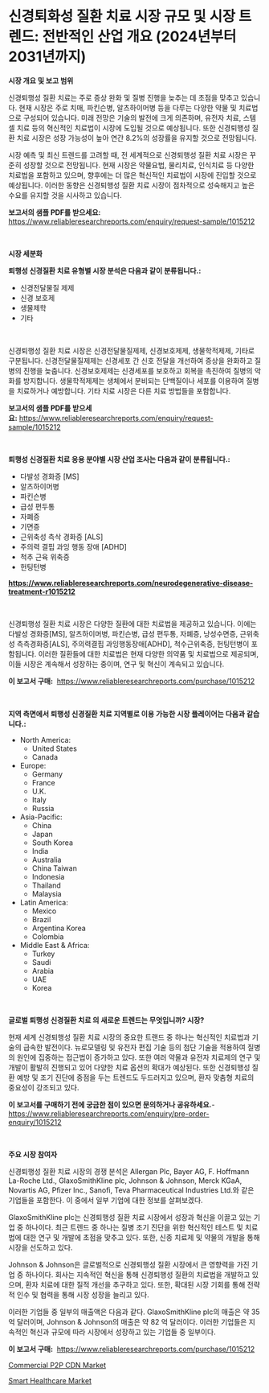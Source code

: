 <p><h1>신경퇴화성 질환 치료 시장 규모 및 시장 트렌드: 전반적인 산업 개요 (2024년부터 2031년까지)</h1></p><p><strong>시장 개요 및 보고 범위</strong></p>
<p><p>신경퇴행성 질환 치료는 주로 증상 완화 및 질병 진행을 늦추는 데 초점을 맞추고 있습니다. 현재 시장은 주로 치매, 파킨슨병, 알츠하이머병 등을 다루는 다양한 약물 및 치료법으로 구성되어 있습니다. 미래 전망은 기술의 발전에 크게 의존하며, 유전자 치료, 스템셀 치료 등의 혁신적인 치료법이 시장에 도입될 것으로 예상됩니다. 또한 신경퇴행성 질환 치료 시장은 성장 가능성이 높아 연간 8.2%의 성장률을 유지할 것으로 전망됩니다.</p><p>시장 예측 및 최신 트렌드를 고려할 때, 전 세계적으로 신경퇴행성 질환 치료 시장은 꾸준히 성장할 것으로 전망됩니다. 현재 시장은 약물요법, 물리치료, 인식치료 등 다양한 치료법을 포함하고 있으며, 향후에는 더 많은 혁신적인 치료법이 시장에 진입할 것으로 예상됩니다. 이러한 동향은 신경퇴행성 질환 치료 시장이 점차적으로 성숙해지고 높은 수요를 유지할 것을 시사하고 있습니다.</p></p>
<p><strong>보고서의 샘플 PDF를 받으세요:</strong> <a href="https://www.reliableresearchreports.com/enquiry/request-sample/1015212">https://www.reliableresearchreports.com/enquiry/request-sample/1015212</a></p>
<p>&nbsp;</p>
<p><strong>시장 세분화</strong></p>
<p><strong>퇴행성 신경질환 치료 유형별 시장 분석은 다음과 같이 분류됩니다.:</strong></p>
<p><ul><li>신경전달물질 제제</li><li>신경 보호제</li><li>생물제학</li><li>기타</li></ul></p>
<p>&nbsp;</p>
<p><p>신경퇴행성 질환 치료 시장은 신경전달물질제제, 신경보호제제, 생물학적제제, 기타로 구분됩니다. 신경전달물질제제는 신경세포 간 신호 전달을 개선하여 증상을 완화하고 질병의 진행을 늦춥니다. 신경보호제제는 신경세포를 보호하고 회복을 촉진하여 질병의 악화를 방지합니다. 생물학적제제는 생체에서 분비되는 단백질이나 세포를 이용하여 질병을 치료하거나 예방합니다. 기타 치료 시장은 다른 치료 방법들을 포함합니다.</p></p>
<p><strong>보고서의 샘플 PDF를 받으세요:</strong>&nbsp;<a href="https://www.reliableresearchreports.com/enquiry/request-sample/1015212">https://www.reliableresearchreports.com/enquiry/request-sample/1015212</a></p>
<p>&nbsp;</p>
<p><strong> 퇴행성 신경질환 치료 응용 분야별 시장 산업 조사는 다음과 같이 분류됩니다.:</strong></p>
<p><ul><li>다발성 경화증 [MS]</li><li>알츠하이머병</li><li>파킨슨병</li><li>급성 편두통</li><li>자폐증</li><li>기면증</li><li>근위축성 측삭 경화증 [ALS]</li><li>주의력 결핍 과잉 행동 장애 [ADHD]</li><li>척추 근육 위축증</li><li>헌팅턴병</li></ul></p>
<p><strong><a href="https://www.reliableresearchreports.com/neurodegenerative-disease-treatment-r1015212">https://www.reliableresearchreports.com/neurodegenerative-disease-treatment-r1015212</a></strong></p>
<p>&nbsp;</p>
<p><p>신경퇴행성 질환 치료 시장은 다양한 질환에 대한 치료법을 제공하고 있습니다. 이에는 다발성 경화증[MS], 알츠하이머병, 파킨슨병, 급성 편두통, 자폐증, 낭성수면증, 근위축성 측측경화증[ALS], 주의력결핍 과잉행동장애[ADHD], 척수근위축증, 헌팅턴병이 포함됩니다. 이러한 질환들에 대한 치료법은 현재 다양한 의약품 및 치료법으로 제공되며, 이들 시장은 계속해서 성장하는 중이며, 연구 및 혁신이 계속되고 있습니다.</p></p>
<p><strong>이 보고서 구매:</strong>&nbsp; <a href="https://www.reliableresearchreports.com/purchase/1015212">https://www.reliableresearchreports.com/purchase/1015212</a></p>
<p>&nbsp;</p>
<p><strong>지역 측면에서 퇴행성 신경질환 치료 지역별로 이용 가능한 시장 플레이어는 다음과 같습니다.:</strong></p>
<p><ul>
    <li>
        North America:
        <ul>
            <li>United States</li>
            <li>Canada</li>
        </ul>
    </li>
    <li>
        Europe:
        <ul>
            <li>Germany</li>
            <li>France</li>
            <li>U.K.</li>
            <li>Italy</li>
            <li>Russia</li>
        </ul>
    </li>
    <li>
        Asia-Pacific:
        <ul>
            <li>China</li>
            <li>Japan</li>
            <li>South Korea</li>
            <li>India</li>
            <li>Australia</li>
            <li>China Taiwan</li>
            <li>Indonesia</li>
            <li>Thailand</li>
            <li>Malaysia</li>
        </ul>
    </li>
    <li>
        Latin America:
        <ul>
            <li>Mexico</li>
            <li>Brazil</li>
            <li>Argentina Korea</li>
            <li>Colombia</li>
        </ul>
    </li>
    <li>
        Middle East & Africa:
        <ul>
            <li>Turkey</li>
            <li>Saudi</li>
            <li>Arabia</li>
            <li>UAE</li>
            <li>Korea</li>
        </ul>
    </li>
    </ul></p>
<p>&nbsp;</p>
<p><strong>글로벌 퇴행성 신경질환 치료 의 새로운 트렌드는 무엇입니까? 시장?</strong></p>
<p><p>현재 세계 신경퇴행성 질환 치료 시장의 중요한 트랜드 중 하나는 혁신적인 치료법과 기술의 급속한 발전이다. 뉴로모델링 및 유전자 편집 기술 등의 첨단 기술을 적용하여 질병의 원인에 집중하는 접근법이 증가하고 있다. 또한 여러 약물과 유전자 치료제의 연구 및 개발이 활발히 진행되고 있어 다양한 치료 옵션의 확대가 예상된다. 또한 신경퇴행성 질환 예방 및 조기 진단에 중점을 두는 트렌드도 두드러지고 있으며, 환자 맞춤형 치료의 중요성이 강조되고 있다.</p></p>
<p><strong>이 보고서를 구매하기 전에 궁금한 점이 있으면 문의하거나 공유하세요.</strong>- <a href="https://www.reliableresearchreports.com/enquiry/pre-order-enquiry/1015212">https://www.reliableresearchreports.com/enquiry/pre-order-enquiry/1015212</a></p>
<p>&nbsp;</p>
<p><strong>주요 시장 참여자</strong></p>
<p><p>신경퇴행성 질환 치료 시장의 경쟁 분석은 Allergan Plc, Bayer AG, F. Hoffmann La-Roche Ltd., GlaxoSmithKline plc, Johnson & Johnson, Merck KGaA, Novartis AG, Pfizer Inc., Sanofi, Teva Pharmaceutical Industries Ltd.와 같은 기업들을 포함한다. 이 중에서 일부 기업에 대한 정보를 살펴보겠다.</p><p>GlaxoSmithKline plc는 신경퇴행성 질환 치료 시장에서 성장과 혁신을 이끌고 있는 기업 중 하나이다. 최근 트렌드 중 하나는 질병 조기 진단을 위한 혁신적인 테스트 및 치료법에 대한 연구 및 개발에 초점을 맞추고 있다. 또한, 신종 치료제 및 약물의 개발을 통해 시장을 선도하고 있다.</p><p>Johnson & Johnson은 글로벌적으로 신경퇴행성 질환 시장에서 큰 영향력을 가진 기업 중 하나이다. 회사는 지속적인 혁신을 통해 신경퇴행성 질환의 치료법을 개발하고 있으며, 환자 치료에 대한 질적 개선을 추구하고 있다. 또한, 확대된 시장 기회를 통해 전략적 인수 및 협력을 통해 시장 성장을 늘리고 있다.</p><p>이러한 기업들 중 일부의 매출액은 다음과 같다. GlaxoSmithKline plc의 매출은 약 35 억 달러이며, Johnson & Johnson의 매출은 약 82 억 달러이다. 이러한 기업들은 지속적인 혁신과 규모에 따라 시장에서 성장하고 있는 기업들 중 일부이다.</p></p>
<p><strong>이 보고서 구매:</strong>&nbsp;&nbsp;<a href="https://www.reliableresearchreports.com/purchase/1015212">https://www.reliableresearchreports.com/purchase/1015212</a></p>
<p><p><a href="https://github.com/edytherolanlouisejk1miz0wig/Market-Research-Report-List-2/blob/main/commercial-p2p-cdn-market.md">Commercial P2P CDN Market</a></p><p><a href="https://github.com/peachesmcdowel1/Market-Research-Report-List-2/blob/main/smart-healthcare-market.md">Smart Healthcare Market</a></p></p>
